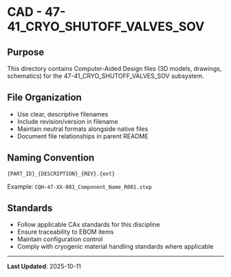 # CAD - 47-41_CRYO_SHUTOFF_VALVES_SOV

## Purpose

This directory contains Computer-Aided Design files (3D models, drawings, schematics) for the 47-41_CRYO_SHUTOFF_VALVES_SOV subsystem.

## File Organization

- Use clear, descriptive filenames
- Include revision/version in filename
- Maintain neutral formats alongside native files
- Document file relationships in parent README

## Naming Convention

```
{PART_ID}_{DESCRIPTION}_{REV}.{ext}
```

Example: `CQH-47-XX-001_Component_Name_R001.step`

## Standards

- Follow applicable CAx standards for this discipline
- Ensure traceability to EBOM items
- Maintain configuration control
- Comply with cryogenic material handling standards where applicable

---

**Last Updated**: 2025-10-11
